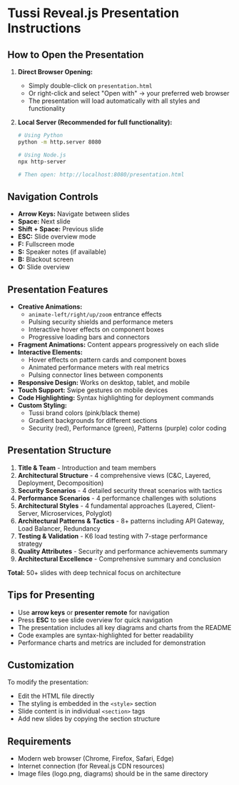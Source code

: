 # Tussi Reveal.js Presentation Instructions

## How to Open the Presentation

1. **Direct Browser Opening:**
   - Simply double-click on `presentation.html`
   - Or right-click and select "Open with" → your preferred web browser
   - The presentation will load automatically with all styles and functionality

2. **Local Server (Recommended for full functionality):**
   ```bash
   # Using Python
   python -m http.server 8080
   
   # Using Node.js
   npx http-server
   
   # Then open: http://localhost:8080/presentation.html
   ```

## Navigation Controls

- **Arrow Keys:** Navigate between slides
- **Space:** Next slide
- **Shift + Space:** Previous slide
- **ESC:** Slide overview mode
- **F:** Fullscreen mode
- **S:** Speaker notes (if available)
- **B:** Blackout screen
- **O:** Slide overview

## Presentation Features

- **Creative Animations:** 
  - `animate-left/right/up/zoom` entrance effects
  - Pulsing security shields and performance meters
  - Interactive hover effects on component boxes
  - Progressive loading bars and connectors
- **Fragment Animations:** Content appears progressively on each slide
- **Interactive Elements:**
  - Hover effects on pattern cards and component boxes
  - Animated performance meters with real metrics
  - Pulsing connector lines between components
- **Responsive Design:** Works on desktop, tablet, and mobile
- **Touch Support:** Swipe gestures on mobile devices
- **Code Highlighting:** Syntax highlighting for deployment commands
- **Custom Styling:** 
  - Tussi brand colors (pink/black theme)
  - Gradient backgrounds for different sections
  - Security (red), Performance (green), Patterns (purple) color coding

## Presentation Structure

1. **Title & Team** - Introduction and team members
2. **Architectural Structure** - 4 comprehensive views (C&C, Layered, Deployment, Decomposition)
3. **Security Scenarios** - 4 detailed security threat scenarios with tactics
4. **Performance Scenarios** - 4 performance challenges with solutions
5. **Architectural Styles** - 4 fundamental approaches (Layered, Client-Server, Microservices, Polyglot)
6. **Architectural Patterns & Tactics** - 8+ patterns including API Gateway, Load Balancer, Redundancy
7. **Testing & Validation** - K6 load testing with 7-stage performance strategy
8. **Quality Attributes** - Security and performance achievements summary
9. **Architectural Excellence** - Comprehensive summary and conclusion

**Total:** 50+ slides with deep technical focus on architecture

## Tips for Presenting

- Use **arrow keys** or **presenter remote** for navigation
- Press **ESC** to see slide overview for quick navigation
- The presentation includes all key diagrams and charts from the README
- Code examples are syntax-highlighted for better readability
- Performance charts and metrics are included for demonstration

## Customization

To modify the presentation:
- Edit the HTML file directly
- The styling is embedded in the `<style>` section
- Slide content is in individual `<section>` tags
- Add new slides by copying the section structure

## Requirements

- Modern web browser (Chrome, Firefox, Safari, Edge)
- Internet connection (for Reveal.js CDN resources)
- Image files (logo.png, diagrams) should be in the same directory 